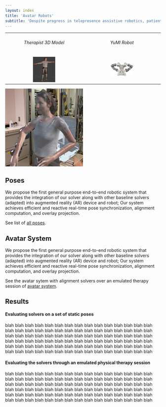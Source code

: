 ```yaml
---
layout: index
title: 'Avatar Robots'
subtitle: 'Despite progress in telepresence assistive robotics, patients still lack the sense of realism and physical presence of their caregivers when these robots provide physical assistance, monitor them remotely, and help in improving balance and mobility. As a result, patients find them difficult to trust and therefore less likely to adopt. Realism can be realized by overlaying a human model over the robot, whose arm poses align with robot joints. While iterative Inverse Kinematics (IK) solvers can be adapted for computing such alignments, they are complex, vulnerable to singularities and non-convergence, and requires fine-tuning hyperparameters. The main contribution of our work includes a concise non-iterative alignment solver, an end-to-end system integrating the solver with a dual-arm anthropomorphic robot along with the Augmented Reality device.  We also propose an evaluation framework that quantifies the alignment quality of the solvers through multifaceted metrics. We show that our solver can consistently produce poses with similar or superior alignment as IK-based baselines without their potential drawbacks.'
---
```

<table cellpadding="1">
    <tr>
        <td style="width:50%; text-align:center" id="level-0">
            <h6 style="text-align:center">Therapist 3D Model</h6>
        </td>
        <td style="width:50%; text-align:center" id="level-1">
            <h6 style="text-align:center">YuMI Robot</h6>
        </td>
    </tr>
<tr>
        <td>
            <center>
                <img src="/images/kathy-cropped.png" style="width:30%;">
            </center>
        </td>
        <td>
            <center>
                <img src="/images/yumi.png" style="width:30%;">
            </center>
        </td>
</tr>
</table>

<img src="/images/teaser-image.jpg" style="width:50%;">

## Poses
We propose the first general purpose end-to-end robotic system that provides the integration of our solver along with other baseline solvers (adapted) into augmented reality (AR) device and robot; Our system achieves efficient and reactive real-time pose synchronization, alignment computation, and overlay projection.
 
See list of <a href="{{ item.url | relative_url }}/poses">all poses</a>.

## Avatar System
We propose the first general purpose end-to-end robotic system that provides the integration of our solver along with other baseline solvers (adapted) into augmented reality (AR) device and robot; Our system achieves efficient and reactive real-time pose synchronization, alignment computation, and overlay projection.
 
See the avatar sytem with alignment solvers over an emulated therapy session of <a href="{{ item.url | relative_url }}/avatar-system">avatar system</a>.


## Results

#### Evaluating solvers on a set of static poses 

blah blah blah blah blah blah blah blah blah blah blah blah blah blah blah blah blah blah blah blah blah blah blah blah blah blah blah blah blah blah blah blah blah blah blah blah blah blah blah blah blah blah blah blah blah blah blah blah blah blah blah blah blah blah blah blah blah blah blah blah blah blah blah blah blah blah blah blah blah blah blah blah blah blah blah blah blah blah blah blah blah blah blah blah blah blah blah blah blah blah 

#### Evaluating the solvers through an emulated physical therapy session 

blah blah blah blah blah blah blah blah blah blah blah blah blah blah blah blah blah blah blah blah blah blah blah blah blah blah blah blah blah blah blah blah blah blah blah blah blah blah blah blah blah blah blah blah blah blah blah blah blah blah blah blah blah blah blah blah blah blah blah blah blah blah blah blah blah blah blah blah blah blah blah blah blah blah blah blah blah blah blah blah blah blah blah blah blah blah blah blah blah blah 
